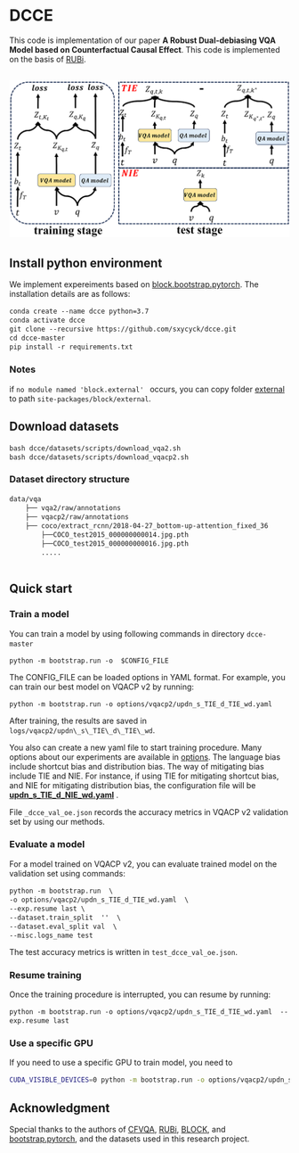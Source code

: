 # DCCE

This code is implementation of our paper **A Robust Dual-debiasing VQA Model based on Counterfactual Causal Effect**. This code is implemented on the basis of [RUBi](https://github.com/cdancette/rubi.bootstrap.pytorch).

## ![model](https://github.com/sxycyck/dcce/blob/master/model.png)

## Install python environment

We implement expereiments based on [block.bootstrap.pytorch](https://github.com/Cadene/block.bootstrap.pytorch). The installation details are as follows:

```
conda create --name dcce python=3.7
conda activate dcce
git clone --recursive https://github.com/sxycyck/dcce.git
cd dcce-master
pip install -r requirements.txt
```

### Notes

if  `no module named 'block.external' ` occurs, you can copy folder [external](external) to path `site-packages/block/external`.


## Download datasets

```
bash dcce/datasets/scripts/download_vqa2.sh
bash dcce/datasets/scripts/download_vqacp2.sh
```

### Dataset directory structure

```
data/vqa
	├── vqa2/raw/annotations
	├── vqacp2/raw/annotations
	├── coco/extract_rcnn/2018-04-27_bottom-up-attention_fixed_36
		├──COCO_test2015_000000000014.jpg.pth
		├──COCO_test2015_000000000016.jpg.pth
		.....
		
```

## Quick start

### Train a model

You can train a model by using following commands in directory `dcce-master`

```
python -m bootstrap.run -o  $CONFIG_FILE
```

The CONFIG_FILE can be loaded options in YAML format. For example, you can train our best model on VQACP v2 by running:

```
python -m bootstrap.run -o options/vqacp2/updn_s_TIE_d_TIE_wd.yaml
```

After training, the results are saved in `logs/vqacp2/updn\_s\_TIE\_d\_TIE\_wd`.

You also can create a new yaml file to start training procedure. Many options about our experiments are available in [options](options). The language bias include shortcut bias and distribution bias. The way of mitigating bias include TIE and NIE. For instance, if using TIE for mitigating shortcut bias, and NIE for mitigating distribution bias, the configuration file will be [**updn_s_TIE_d_NIE_wd.yaml**](options/vqacp2/updn_s_TIE_d_NIE_wd.yaml) .

File `_dcce_val_oe.json` records the accuracy metrics in VQACP v2 validation set by using our methods.

### Evaluate a model

For a model trained on VQACP v2, you can evaluate trained model on the validation set using commands:

```
python -m bootstrap.run  \
-o options/vqacp2/updn_s_TIE_d_TIE_wd.yaml  \
--exp.resume last \
--dataset.train_split  ''  \
--dataset.eval_split val  \
--misc.logs_name test  
```

The test accuracy metrics is written in `test_dcce_val_oe.json`.

### Resume training

Once the training procedure is interrupted, you can resume by running:

```
python -m bootstrap.run -o options/vqacp2/updn_s_TIE_d_TIE_wd.yaml  --exp.resume last
```

### Use a specific GPU

If  you need to use a specific GPU to train model, you need to

```bash
CUDA_VISIBLE_DEVICES=0 python -m bootstrap.run -o options/vqacp2/updn_s_TIE_d_TIE_wd.yaml
```

## Acknowledgment

Special thanks to the authors of [CFVQA](https://github.com/yuleiniu/cfvqa), [RUBi](https://github.com/cdancette/rubi.bootstrap.pytorch), [BLOCK](https://github.com/Cadene/block.bootstrap.pytorch), and [bootstrap.pytorch](https://github.com/Cadene/bootstrap.pytorch), and the datasets used in this research project.







